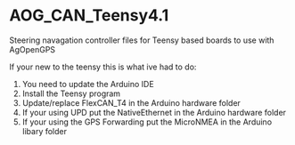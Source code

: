 # AOG_CAN_Teensy4.1
Steering navagation controller files for Teensy based boards to use with AgOpenGPS 

If your new to the teensy this is what ive had to do:
1. You need to update the Arduino IDE
2. Install the Teensy program
3. Update/replace FlexCAN_T4 in the Arduino hardware folder 
4. If your using UPD put the NativeEthernet in the Arduino hardware folder
5. If your using the GPS Forwarding put the MicroNMEA in the Arduino libary folder
